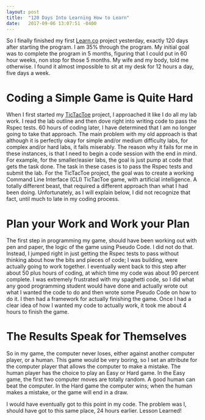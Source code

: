 ```yaml
---
layout: post
title:  "120 Days Into Learning How to Learn"
date:   2017-09-06 13:07:51 -0400
---
```


So I finally finished my first [Learn.co](https://learn.co) project yesterday,
exactly 120 days after starting the program. I am 35% through the program. My initial goal was to complete the program in 5 months, figuring that I could put in 60 hour weeks, non stop for those 5 months. My wife and my body, told me otherwise. I found it almost impossible to sit at my desk for 12 hours a day, five days a week.

# Coding a Simple Game is Quite Hard
When I first started my [TicTacToe](https://github.com/churchwerks/ttt-with-ai-project-v-000) project, I approached it like I do all my lab work. I read the lab outline and then dove right into writing code to pass the Rspec tests. 60 hours of coding later, I have determined that I am no longer going to take that approach.
The main problem with my old approach is that although it is perfectly okay for simple and/or medium difficulty labs, for complex and/or hard labs, it fails miserably. The reason why it fails for me in these instances, is that I need to begin a code session with the end in mind. For example, for the smaller/easier labs, the goal is just pump at code that gets the task done. The task in these cases is to pass the Rspec tests and submit the lab. For the TicTacToe project, the goal was to create a working Command Line Interface (CLI) TicTacToe game, with artificial intelligence. A totally different beast, that required a different approach than what I had been doing. Unfortunately, as I will explain below, I did not recognize that fact, until much to late in my coding process.

# Plan your Work and Work your Plan
The first step in programming my game, should have been working out with pen and paper, the logic of the game using Pseudo Code. I did not do that. Instead, I jumped right in just getting the Rspec tests to pass without thinking about how the bits and pieces of code; I was building, were actually going to work together. I eventually went back to this step after about 50 plus hours of coding, at which time my code was about 90 percent complete. I was extremely frustrated with my spaghetti code, so I did what any good programming student would have done and actually wrote out what I wanted the code to do and then wrote some Pseudo Code on how to do it. I then had a framework for actually finishing the game. Once I had a clear idea of how I wanted my code to actually work, it took me about 4 hours to finish the game.

# The Results Speak for Themselves
So in my game, the computer never loses, either against another computer player, or a human. This game would be very boring, so I set an attribute for the computer player that allows the computer to make a mistake. The human player has the choice to play an Easy or Hard game. In the Easy game, the first two computer moves are totally random. A good human can beat the computer. In the Hard game the computer wins; when the human makes a mistake, or the game will end in a draw.

I would have eventually got to this point in my code. The problem was I, should have got to this same place, 24 hours earlier. Lesson Learned!

